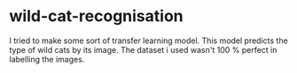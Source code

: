 # wild-cat-recognisation
I tried to make some sort of transfer learning model.
This model predicts the type of wild cats by its image.
The dataset i used wasn't 100 % perfect in labelling the images.
